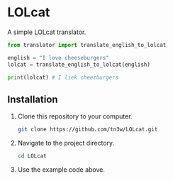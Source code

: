 # LOLcat
A simple LOLcat translator.

```python
from translator import translate_english_to_lolcat

english = "I love cheeseburgers"
lolcat = translate_english_to_lolcat(english)

print(lolcat) # I liek cheezburgers
```

## Installation

1. Clone this repository to your computer.
   ```bash
   git clone https://github.com/tn3w/LOLcat.git
   ```

2. Navigate to the project directory.
   ```bash
   cd LOLcat
   ```

3. Use the example code above.
